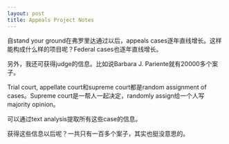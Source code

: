 ```yaml
---
layout: post
title: Appeals Project Notes
---
```


自stand your ground在弗罗里达通过以后，appeals cases逐年直线增长。这样能构成什么样的项目呢？Federal cases也逐年直线增长。

另外，我还可获得judge的信息。比如说Barbara J. Pariente就有20000多个案子。

Trial court, appellate court和supreme court都是random assignment of cases。Supreme court是一帮人一起决定，randomly assign给一个人写majority opinion。

可以通过text analysis提取所有这些case的信息。

获得这些信息以后呢？一共只有一百多个案子，其实也挺没意思的。
